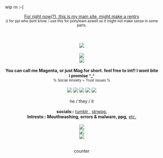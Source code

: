 wip rn :-(

<div align=center> <ins>For right now(?), this is my main site, might make a rentry</ins>
<div align=center> <sub>(( for ppl who dont know. i use this for ponytown aswell so it might not make sense in some parts.</sub>
<br></br>
<br></br>
<div align=center><img src="https://file.garden/Z27h4AbA8Ge0bepr/f350952d.gif"/>
<br></br>
<div align=center><img src="https://file.garden/Z27h4AbA8Ge0bepr/cooltext474221803203118.png"/>
<div align=center><img src="https://file.garden/Z27h4AbA8Ge0bepr/a660b338.gif"/>
<br></br>
<strong>You can call me Magenta, or just Mag for short. feel free to int!! I wont bite i promise ^_^</strong>
<div align=center> <sub> % Social Anxiety + Trust issues % </sub>
<br></br>
<div align=center><img src="https://cdn.discordapp.com/emojis/1113867881311109210.webp?size=22&quality=lossless"/>
<img src="https://cdn.discordapp.com/emojis/1113884930527727698.webp?size=22&quality=lossless"/>
<img src="https://cdn.discordapp.com/emojis/1115013252582211584.webp?size=22&quality=lossless"/>
<img src="https://file.garden/Z27h4AbA8Ge0bepr/errorlexic.png"/>
<img src="https://file.garden/Z27h4AbA8Ge0bepr/missingtexturegender.png"/>
<br></br>
<div align=center> he / they / it
<br></br>
<div align=center> <strong>socials::</strong>
<a href="https://missingt3xture.tumblr.com/" rel="nofollow">tumblr ,</a>
<a href="https://missingt3xture.straw.page/" rel="nofollow">strwpg.</a>
<div align=center> <strong>Intrests:: Mouthwashing, errors & malware, ppg,</strong>
<a href="https://missingt3xture.straw.page/interests" rel="nofollow">etc.</a>
<br></br>
<div align=center><img src="https://file.garden/Z27h4AbA8Ge0bepr/cooltext474222348034644.png"/>
<div align=center><img src="https://file.garden/Z27h4AbA8Ge0bepr/ezgif-4-f94a14f7af.gif"/>
<div align=center><img src="https://file.garden/Z27h4AbA8Ge0bepr/cooltext474222446781413.png"/>
<div align=center><img src=""/>
<div align=center><img src=""/>
<div align=center><img src=""/>
<div align=center><img src=""/>
<br></br>

counter
